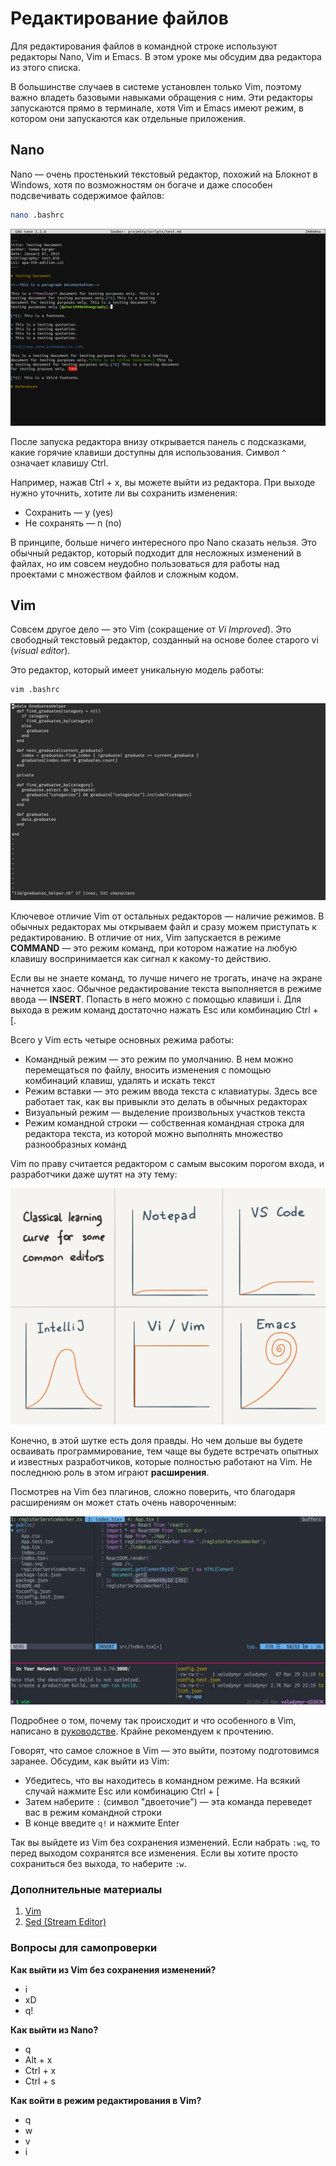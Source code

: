 # Редактирование файлов

Для редактирования файлов в командной строке используют редакторы Nano, Vim и Emacs. В этом уроке мы обсудим два редактора из этого списка.

В большинстве случаев в системе установлен только Vim, поэтому важно владеть базовыми навыками обращения с ним. Эти редакторы запускаются прямо в терминале, хотя Vim и Emacs имеют режим, в котором они запускаются как отдельные приложения.

## Nano

Nano — очень простенький текстовый редактор, похожий на Блокнот в Windows, хотя по возможностям он богаче и даже способен подсвечивать содержимое файлов:

```bash
nano .bashrc
```

![Nano](../images/cli/image_8_1.png)

После запуска редактора внизу открывается панель с подсказками, какие горячие клавиши доступны для использования. Символ `^` означает клавишу <shortcut>Ctrl</shortcut>.

Например, нажав <shortcut>Ctrl + x</shortcut>, вы можете выйти из редактора. При выходе нужно уточнить, хотите ли вы сохранить изменения:

- Сохранить — <shortcut>y</shortcut> (yes)
- Не сохранять — <shortcut>n</shortcut> (no)

В принципе, больше ничего интересного про Nano сказать нельзя. Это обычный редактор, который подходит для несложных изменений в файлах, но им совсем неудобно пользоваться для работы над проектами с множеством файлов и сложным кодом.

## Vim

Совсем другое дело — это Vim (сокращение от *Vi Improved*). Это свободный текстовый редактор, созданный на основе более старого vi (*visual editor*).

Это редактор, который имеет уникальную модель работы:

```bash
vim .bashrc
```

![Vim](../images/cli/image_8_2.png)

Ключевое отличие Vim от остальных редакторов — наличие режимов. В обычных редакторах мы открываем файл и сразу можем приступать к редактированию. В отличие от них, Vim запускается в режиме **COMMAND** — это режим команд, при котором нажатие на любую клавишу воспринимается как сигнал к какому-то действию.

Если вы не знаете команд, то лучше ничего не трогать, иначе на экране начнется хаос. Обычное редактирование текста выполняется в режиме ввода — **INSERT**. Попасть в него можно с помощью клавиши <shortcut>i</shortcut>. Для выхода в режим команд достаточно нажать <shortcut>Esc</shortcut> или комбинацию <shortcut>Ctrl + [</shortcut>.

Всего у Vim есть четыре основных режима работы:

- Командный режим — это режим по умолчанию. В нем можно перемещаться по файлу, вносить изменения с помощью комбинаций клавиш, удалять и искать текст
- Режим вставки — это режим ввода текста с клавиатуры. Здесь все работает так, как вы привыкли это делать в обычных редакторах
- Визуальный режим — выделение произвольных участков текста
- Режим командной строки — собственная командная строка для редактора текста, из которой можно выполнять множество разнообразных команд

Vim по праву считается редактором с самым высоким порогом входа, и разработчики даже шутят на эту тему:

![Editors Learning Curve](../images/cli/image_8_3.png)

Конечно, в этой шутке есть доля правды. Но чем дольше вы будете осваивать программирование, тем чаще вы будете встречать опытных и известных разработчиков, которые полностью работают на Vim. Не последнюю роль в этом играют **расширения**.

Посмотрев на Vim без плагинов, сложно поверить, что благодаря расширениям он может стать очень навороченным:

![Vim](../images/cli/image_8_4.jpeg)

Подробнее о том, почему так происходит и что особенного в Vim, написано в [руководстве](https://guides.hexlet.io/ru/vim?_gl=1*12zw3dp*_ga*MTExOTQzMTcyNC4xNzAwNTc4NDA3*_ga_PM3R85EKHN*MTcwMTM1ODg1Ni4xMC4xLjE3MDEzNTkzMzYuMC4wLjA.*_ga_WWGZ6EVHEY*MTcwMTM1ODg1Ni4xMi4xLjE3MDEzNTkyNzYuMzkuMC4w). Крайне рекомендуем к прочтению.

Говорят, что самое сложное в Vim — это выйти, поэтому подготовимся заранее. Обсудим, как выйти из Vim:

- Убедитесь, что вы находитесь в командном режиме. На всякий случай нажмите <shortcut>Esc</shortcut> или комбинацию <shortcut>Ctrl + [</shortcut>
- Затем наберите `:` (символ "двоеточие") — эта команда переведет вас в режим командной строки
- В конце введите `q!` и нажмите <shortcut>Enter</shortcut>

Так вы выйдете из Vim без сохранения изменений. Если набрать `:wq`, то перед выходом сохранятся все изменения. Если вы хотите просто сохраниться без выхода, то наберите `:w`.

### Дополнительные материалы

1. [Vim](https://guides.hexlet.io/ru/vim?_gl=1*exlkf0*_ga*MTExOTQzMTcyNC4xNzAwNTc4NDA3*_ga_PM3R85EKHN*MTcwMTM1ODg1Ni4xMC4xLjE3MDEzNTkyNzYuMzkuMC4w*_ga_WWGZ6EVHEY*MTcwMTM1ODg1Ni4xMi4xLjE3MDEzNTkyNzYuMzkuMC4w)
2. [Sed (Stream Editor)](https://ru.wikipedia.org/wiki/Sed)

### Вопросы для самопроверки

**Как выйти из Vim без сохранения изменений?**

- i
- xD
- q!

**Как выйти из Nano?**

- q
- Alt + x
- Ctrl + x
- Ctrl + s

**Как войти в режим редактирования в Vim?**

- q
- w
- v
- i